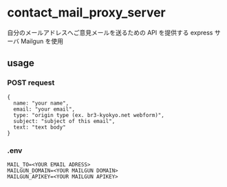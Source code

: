 # contact_mail_proxy_server

自分のメールアドレスへご意見メールを送るための API を提供する express サーバ Mailgun を使用

## usage

### POST request

```
{
  name: "your name",
  email: "your email",
  type: "origin type (ex. br3-kyokyo.net webform)",
  subject: "subject of this email",
  text: "text body"
}
```

### .env

```
MAIL_TO=<YOUR EMAIL ADRESS>
MAILGUN_DOMAIN=<YOUR MAILGUN DOMAIN>
MAILGUN_APIKEY=<YOUR MAILGUN APIKEY>
```
